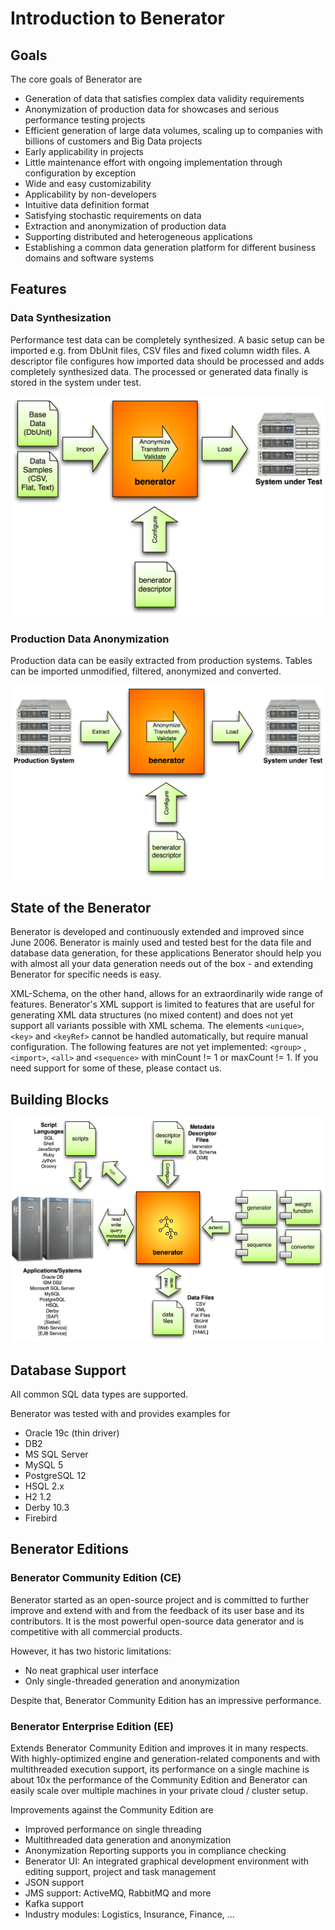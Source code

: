 # Introduction to Benerator

## Goals

The core goals of Benerator are

- Generation of data that satisfies complex data validity requirements
- Anonymization of production data for showcases and serious performance testing projects
- Efficient generation of large data volumes, scaling up to companies with billions of customers and Big Data projects
- Early applicability in projects
- Little maintenance effort with ongoing implementation through configuration by exception
- Wide and easy customizability
- Applicability by non-developers
- Intuitive data definition format
- Satisfying stochastic requirements on data
- Extraction and anonymization of production data
- Supporting distributed and heterogeneous applications
- Establishing a common data generation platform for different business domains and software systems

## Features

### Data Synthesization

Performance test data can be completely synthesized. A basic setup can be imported e.g. from DbUnit files, CSV files and fixed column width files. A
descriptor file configures how imported data should be processed and adds completely synthesized data. The processed or generated data finally is
stored in the system under test.

![](assets/grafik1.png)

### Production Data Anonymization

Production data can be easily extracted from production systems. Tables can be imported unmodified, filtered, anonymized and converted.

![](assets/grafik2.png)

## State of the Benerator

Benerator is developed and continuously extended and improved since June 2006\. Benerator is mainly used and tested best for the data file and database
data generation, for these applications Benerator should help you with almost all your data generation needs out of the box - and extending Benerator
for specific needs is easy.

XML-Schema, on the other hand, allows for an extraordinarily wide range of features. Benerator's XML support is limited to features that are useful
for generating XML data structures (no mixed content) and does not yet support all variants possible with XML schema. The elements `<unique>`, `<key>`
and `<keyRef>` cannot be handled automatically, but require manual configuration. The following features are not yet implemented: `<group>`
, `<import>`, `<all>` and `<sequence>` with minCount != 1 or maxCount != 1\. If you need support for some of these, please contact us.

## Building Blocks

![](assets/grafik3.png)

## Database Support

All common SQL data types are supported.

Benerator was tested with and provides examples for

- Oracle 19c (thin driver)
- DB2
- MS SQL Server
- MySQL 5
- PostgreSQL 12
- HSQL 2.x
- H2 1.2
- Derby 10.3
- Firebird


## Benerator Editions

### Benerator Community Edition (CE)

Benerator started as an open-source project and is committed to further improve and extend
with and from the feedback of its user base and its contributors.
It is the most powerful open-source data generator and is competitive with all commercial
products.

However, it has two historic limitations:
- No neat graphical user interface
- Only single-threaded generation and anonymization

Despite that, Benerator Community Edition has an impressive performance. 

### Benerator Enterprise Edition (EE)

Extends Benerator Community Edition and improves it in many respects. 
With highly-optimized engine and generation-related components 
and with multithreaded execution support, its performance on a single
machine is about 10x the performance of the Community Edition 
and Benerator can easily scale over multiple machines in your private cloud / cluster setup.

Improvements against the Community Edition are

- Improved performance on single threading
- Multithreaded data generation and anonymization
- Anonymization Reporting supports you in compliance checking
- Benerator UI: An integrated graphical development environment with editing support, project and task management
- JSON support
- JMS support: ActiveMQ, RabbitMQ and more
- Kafka support
- Industry modules: Logistics, Insurance, Finance, ...
